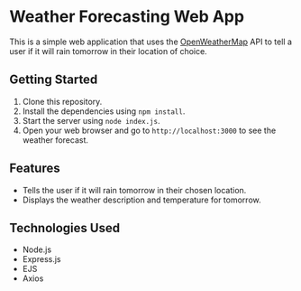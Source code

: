 # Weather Forecasting Web App

This is a simple web application that uses the [OpenWeatherMap](https://openweathermap.org/api) API to tell a user if it will rain tomorrow in their location of choice.

## Getting Started

1. Clone this repository.
2. Install the dependencies using `npm install`.
3. Start the server using `node index.js`.
4. Open your web browser and go to `http://localhost:3000` to see the weather forecast.

## Features

* Tells the user if it will rain tomorrow in their chosen location.
* Displays the weather description and temperature for tomorrow.

## Technologies Used

* Node.js
* Express.js
* EJS
* Axios